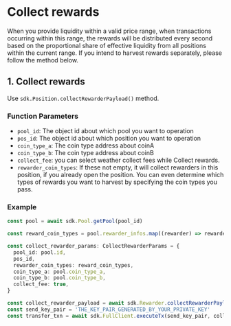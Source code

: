 # Collect rewards

When you provide liquidity within a valid price range, when transactions occurring within this range, the rewards will be distributed every second based on the proportional share of effective liquidity from all positions within the current range. If you intend to harvest rewards separately, please follow the method below.

## 1. Collect rewards

Use `sdk.Position.collectRewarderPayload()` method.

### Function Parameters

- `pool_id`: The object id about which pool you want to operation
- `pos_id`: The object id about which position you want to operation
- `coin_type_a`: The coin type address about coinA
- `coin_type_b`: The coin type address about coinB
- `collect_fee`: you can select weather collect fees while Collect rewards.
- `rewarder_coin_types`: If these not empty, it will collect rewarders in this position, if you already open the position. You can even determine which types of rewards you want to harvest by specifying the coin types you pass.

### Example

```typescript
const pool = await sdk.Pool.getPool(pool_id)

const reward_coin_types = pool.rewarder_infos.map((rewarder) => rewarder.coin_type)

const collect_rewarder_params: CollectRewarderParams = {
  pool_id: pool.id,
  pos_id,
  rewarder_coin_types: reward_coin_types,
  coin_type_a: pool.coin_type_a,
  coin_type_b: pool.coin_type_b,
  collect_fee: true,
}

const collect_rewarder_payload = await sdk.Rewarder.collectRewarderPayload(collect_rewarder_params)
const send_key_pair = 'THE_KEY_PAIR_GENERATED_BY_YOUR_PRIVATE_KEY'
const transfer_txn = await sdk.FullClient.executeTx(send_key_pair, collect_rewarder_payload, true)
```
